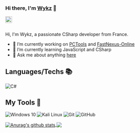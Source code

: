 ### Hi there, I'm [Wykz](https://github.com/Wykz) 👋


<a href="https://twitter.com/ItsWykz">
  <img align="left" alt="Wykz | Twitter" width="21px" src="https://raw.githubusercontent.com/anuraghazra/anuraghazra/master/assets/twitter.svg" />
</a>

<br />
<br />

Hi, I'm Wykz, a passionate CSharp developer from France.

- 🔭 I’m currently working on [PCTools](https://github.com/Wykz/PCTools) and [FastNexus-Online](https://github.com/Wykz/FastNexus-Online)
- 🌱 I’m currently learning JavaScript and CSharp
- 💬 Ask me about anything [here](https://github.com/Wykz/Wykz/issues)

## Languages/Techs 📚
<p>
  <img alt="C#" src="https://img.shields.io/badge/c%23-%23239120.svg?&style=for-the-badge&logo=c-sharp&logoColor=white"/>
</p>


## My Tools 🧰
<p>
  <img alt="Windows 10" src="https://img.shields.io/badge/Windows-0078D6?style=for-the-badge&logo=windows&logoColor=white" />
  <img alt="Kali Linux" src="https://img.shields.io/badge/Kali_Linux-557C94?style=for-the-badge&logo=kali-linux&logoColor=white" />
  <img alt="Git" src="https://img.shields.io/badge/git%20-%23F05033.svg?&style=for-the-badge&logo=git&logoColor=white"/>
  <img alt="GitHub" src="https://img.shields.io/badge/github%20-%23121011.svg?&style=for-the-badge&logo=github&logoColor=white"/>
</p>

<a href="https://github.com/anuraghazra/github-readme-stats">
  <img align="center" src="https://github-readme-stats.vercel.app/api?username=Wykz&show_icons=true&include_all_commits=true&theme=material-palenight" alt="Anurag's github stats" />
</a>
<a href="https://github.com/anuraghazra/github-readme-stats">
  <img align="center" src="https://github-readme-stats.vercel.app/api/top-langs/?username=Wykz&layout=compact&theme=material-palenight" />
</a>
